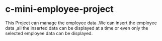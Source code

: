 # c-mini-employee-project
This Project can manage the employee data .We can insert the employee data ,all the inserted data can be displayed at a time or even only the selected employee data can be displayed.
